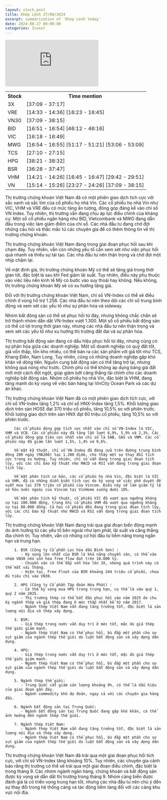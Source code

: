 ```yaml
---
layout: stock_post
title: Khớp Lệnh 27/08/2024
excerpt: summarization of 'Khop Lenh today'
date: 2024-08-27 00:00:00
categories: Invest
---
```


<iframe id="player" src="https://www.youtube.com/embed/X2jWNtv-2tA?enablejsapi=1" frameborder="0" allow="accelerometer; autoplay; clipboard-write; encrypted-media; gyroscope; picture-in-picture; web-share" allowfullscreen></iframe>

<table><tr><th>Stock</th><th>Time mention</th></tr><tr><td scope='row'>3X</td><td><a onclick='go_to(2229.34)'>[37:09 - 37:17] </a></td></tr><tr><td scope='row'>VRE</td><td><a onclick='go_to(873.64)'>[14:33 - 14:36] </a><a onclick='go_to(983.86)'>[16:23 - 16:45] </a></td></tr><tr><td scope='row'>VN30</td><td><a onclick='go_to(2229.34)'>[37:09 - 38:15] </a></td></tr><tr><td scope='row'>BID</td><td><a onclick='go_to(1011.78)'>[16:51 - 16:54] </a><a onclick='go_to(2772.02)'>[46:12 - 46:16] </a></td></tr><tr><td scope='row'>VIC</td><td><a onclick='go_to(978.34)'>[16:18 - 16:49] </a></td></tr><tr><td scope='row'>MWG</td><td><a onclick='go_to(1014.02)'>[16:54 - 16:55] </a><a onclick='go_to(3077.9)'>[51:17 - 51:21] </a><a onclick='go_to(3186.0)'>[53:06 - 53:09] </a></td></tr><tr><td scope='row'>TCS</td><td><a onclick='go_to(1630.86)'>[27:10 - 27:15] </a></td></tr><tr><td scope='row'>HPG</td><td><a onclick='go_to(2301.26)'>[38:21 - 38:32] </a></td></tr><tr><td scope='row'>BSR</td><td><a onclick='go_to(2188.0)'>[36:28 - 37:47] </a></td></tr><tr><td scope='row'>VHM</td><td><a onclick='go_to(861.96)'>[14:21 - 14:26] </a><a onclick='go_to(1005.52)'>[16:45 - 16:47] </a><a onclick='go_to(1782.24)'>[29:42 - 29:51] </a></td></tr><tr><td scope='row'>VN</td><td><a onclick='go_to(914.0)'>[15:14 - 15:26] </a><a onclick='go_to(1407.24)'>[23:27 - 24:26] </a><a onclick='go_to(2229.34)'>[37:09 - 38:15] </a></td></tr></table>

Thị trường chứng khoán Việt Nam đã có một phiên giao dịch tích cực với sắc xanh và sắc tím của cổ phiếu họ nhà Vin. Các cổ phiếu họ nhà Vin như VIC, VHM và VRE đều có mức tăng ấn tượng, đóng góp đáng kể vào chỉ số VN Index. Tuy nhiên, thị trường vẫn đang chịu áp lực điều chỉnh của kháng cự. Một số cổ phiếu ngân hàng như BID, Vietcombank và MWG đang dẫn đầu trong việc làm giảm điểm của chỉ số. Các nhà đầu tư đang chờ đợi những câu hỏi và thắc mắc từ các chuyên gia để có thêm thông tin về thị trường chứng khoán.

Thị trường chứng khoán Việt Nam đang trong giai đoạn phục hồi sau khi chạm đáy. Tuy nhiên, vẫn còn những yếu tố cần xem xét như việc phục hồi quá nhanh và thiếu sự tái tạo. Các nhà đầu tư nên thận trọng và chờ đợi một nhịp chậm lại.

Về mặt định giá, thị trường chứng khoán Mỹ có thể sẽ tăng giá trong thời gian tới, đặc biệt là sau khi Fed giảm lãi suất. Tuy nhiên, điều này phụ thuộc vào việc liệu nền kinh tế Mỹ có bước vào suy thoái hay không. Nếu không, thị trường chứng khoán Mỹ sẽ có xu hướng tăng giá.

Đối với thị trường chứng khoán Việt Nam, chỉ số VN-Index có thể sẽ điều chỉnh ở vùng hỗ trợ 1.256. Các nhà đầu tư nên theo dõi các chỉ số trung bình động và xem xét các yếu tố như sự phân hóa và sideway.

Nhóm bất động sản có thể sẽ phục hồi từ đáy, nhưng không chắc chắn sẽ trở thành nhóm dẫn dắt VN-Index vượt 1.300. Một số cổ phiếu bất động sản có thể có lợi trong thời gian này, nhưng các nhà đầu tư nên thận trọng và xem xét các yếu tố như xu hướng thị trường đất đai và sự phân hóa.

Thị trường bất động sản đang có dấu hiệu phục hồi từ đáy, nhưng cũng có sự phân hóa giữa các doanh nghiệp. Một số doanh nghiệp có quỹ đất tốt, giá vốn thấp, tồn kho nhiều, có thể bán ra các sản phẩm với giá tốt như TCS, Khang Điền, Nam Long. Tuy nhiên, cũng có những doanh nghiệp gặp khó khăn về dòng tiền. Nguồn cung bất động sản có thể tăng trở lại, nhưng không quá nóng như trước. Chính phủ có thể không áp dụng bảng giá đất mới một cách đột ngột, giúp giảm bớt căng thẳng tài chính cho các doanh nghiệp bất động sản. Nhóm cổ phiếu họ nhà Vin, đặc biệt là VHM, đang tăng mạnh do kỳ vọng về việc bán hàng tại VinCity Ocean Park và các dự án khác.

Thị trường chứng khoán Việt Nam đã có một phiên giao dịch tích cực, với chỉ số VN-Index tăng 1,2% và chỉ số HNX-Index tăng 1,5%. Khối lượng giao dịch trên sàn HOSE đạt 370 triệu cổ phiếu, tăng 10,5% so với phiên trước. Khối lượng giao dịch trên sàn HNX đạt 60 triệu cổ phiếu, tăng 10,5% so với phiên trước.

        Các cổ phiếu đóng góp tích cực nhất vào chỉ số VN-Index là VIC, VHM và VCB. Các cổ phiếu này đã tăng lần lượt 6,9%, 5,9% và 2,3%. Các cổ phiếu đóng góp tiêu cực nhất vào chỉ số là SAB, GAS và VNM. Các cổ phiếu này đã giảm lần lượt 1,5%, 1,4% và 0,6%.

        Về mặt kỹ thuật, chỉ số VN-Index đã đóng cửa trên đường trung bình động 200 ngày (MA200) tại 1.200 điểm, cho thấy một sự thay đổi tích cực trong xu hướng. Tuy nhiên, chỉ số vẫn đang trong giai đoạn tích lũy, với các chỉ báo kỹ thuật như MACD và RSI vẫn đang trong giai đoạn tích lũy.

        Về mặt phân tích cơ bản, các cổ phiếu họ nhà Vin, đặc biệt là VIC và VHM, đã có những diễn biến tích cực do kỳ vọng về việc phê duyệt đề xuất mua lại 370 triệu cổ phiếu của Vincom. Điều này sẽ làm giảm tỷ lệ sở hữu nước ngoài của Vincom tại VinHome xuống dưới 10%.

        Về mặt phân tích kỹ thuật, cổ phiếu VIC đã vượt qua ngưỡng kháng cự tại 100.000 đồng, trong khi cổ phiếu VHM đã vượt qua ngưỡng kháng cự tại 80.000 đồng. Cả hai cổ phiếu đều đang trong giai đoạn tích lũy, với các chỉ báo kỹ thuật như MACD và RSI vẫn đang trong giai đoạn tích lũy.

Thị trường chứng khoán Việt Nam đang trải qua giai đoạn biến động mạnh do ảnh hưởng từ các yếu tố bên ngoài như lạm phát, lãi suất và căng thẳng địa chính trị. Tuy nhiên, vẫn có những cơ hội đầu tư tiềm năng trong ngắn hạn và trung hạn.

        1. BSR (Công ty Cổ phần Lọc hóa dầu Bình Sơn) :
           - Kỳ vọng lớn nhất của BSR là khả năng chuyển sàn, có thể vào nhóm VN30 nếu vốn hóa free flow đạt trên 10.000 tỷ.
           - Chuyển sàn có thể đẩy vốn hóa lên 3X, nhưng quá trình này có thể mất vài tháng.
           - Hiện tại, Free Float của BSR khoảng 244 triệu cổ phiếu, chưa đủ tiêu chí vào VN30.

        2. HPG (Công ty Cổ phần Tập đoàn Hòa Phát) :
           - Có thể kỳ vọng mua HPG trong trung hạn, cụ thể là vào quý 1, quý 2 năm 2025.
           - Thị trường thép có thể bắt đầu phục hồi vào năm 2025 do chu kỳ ngành thép và giá thép đang ở mức thấp nhất kể từ năm 2017.
           - Ngành thép Việt Nam vẫn đang tăng trưởng tốt, đặc biệt là sản lượng nội địa và thép xây dựng.

        3. BSR:
           - Giá thép trong nước vẫn duy trì ở mức tốt, mặc dù giá thép thế giới giảm mạnh.
           - Ngành thép Việt Nam có thể phục hồi, bù đắp một phần cho sự sụt giảm của ngành thép thế giới do luật bất động sản và xây dựng dân dụng.

        4. HPG:
           - Giá thép trong nước vẫn duy trì ở mức tốt, mặc dù giá thép thế giới giảm mạnh.
           - Ngành thép Việt Nam có thể phục hồi, bù đắp một phần cho sự sụt giảm của ngành thép thế giới do luật bất động sản và xây dựng dân dụng.

        5. Ngành thép thế giới:
           - Trung Quốc cắt giảm sản lượng khoảng 9%, có thể là dấu hiệu của giai đoạn gần đáy.
           - Ngành commodity khó dự đoán, ngay cả với các chuyên gia hàng đầu.

        6. Ngành bất động sản tại Trung Quốc:
           - Ngành bất động sản tại Trung Quốc đang gặp khó khăn, có thể ảnh hưởng đến ngành thép thế giới.

        7. Ngành thép Việt Nam:
           - Ngành thép Việt Nam vẫn đang tăng trưởng tốt, đặc biệt là sản lượng nội địa và thép xây dựng.
           - Ngành thép Việt Nam có thể phục hồi, bù đắp một phần cho sự sụt giảm của ngành thép thế giới do luật bất động sản và xây dựng dân dụng.

Thị trường chứng khoán Việt Nam đã trải qua một giai đoạn phục hồi tích cực, với chỉ số VN-Index tăng khoảng 10%. Tuy nhiên, các chuyên gia cảnh báo rằng thị trường có thể sẽ trải qua một giai đoạn điều chỉnh, đặc biệt là trong tháng 9. Các nhóm ngành ngân hàng, chứng khoán và bất động sản được kỳ vọng sẽ dẫn dắt thị trường trong tháng 9. Nhóm cảng biển được đánh giá là có triển vọng trung hạn tốt, nhưng các nhà đầu tư nên chú ý đến sự thay đổi trong hệ thống cảng và tác động tiềm tàng đối với các cảng khu vực nội địa.